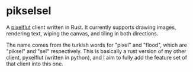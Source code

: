 # pikselsel
A [pixelflut](https://github.com/defnull/pixelflut) client written in Rust. It currently supports drawing images, rendering text, wiping the canvas, and tiling in both directions.

The name comes from the turkish words for "pixel" and "flood", which are "piksel" and "sel" respectively. This is basically a rust version of my other client, pyxelflut (written in python), and I aim to fully add the feature set of that client into this one.
